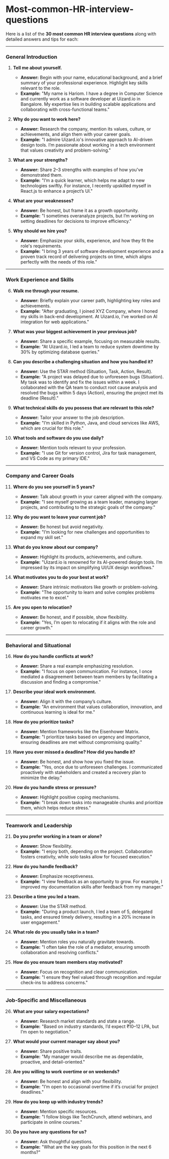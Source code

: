 # Most-common-HR-interview-questions

Here is a list of the **30 most common HR interview questions** along with detailed answers and tips for each:

---

### **General Introduction**

1. **Tell me about yourself.**
   - **Answer:** Begin with your name, educational background, and a brief summary of your professional experience. Highlight key skills relevant to the role.
   - **Example:** "My name is Hariom. I have a degree in Computer Science and currently work as a software developer at Uizard.io in Bangalore. My expertise lies in building scalable applications and collaborating with cross-functional teams."

2. **Why do you want to work here?**
   - **Answer:** Research the company, mention its values, culture, or achievements, and align them with your career goals.
   - **Example:** "I admire Uizard.io's innovative approach to AI-driven design tools. I’m passionate about working in a tech environment that values creativity and problem-solving."

3. **What are your strengths?**
   - **Answer:** Share 2–3 strengths with examples of how you've demonstrated them.
   - **Example:** "I’m a quick learner, which helps me adapt to new technologies swiftly. For instance, I recently upskilled myself in React.js to enhance a project’s UI."

4. **What are your weaknesses?**
   - **Answer:** Be honest, but frame it as a growth opportunity.
   - **Example:** "I sometimes overanalyze projects, but I’m working on setting deadlines for decisions to improve efficiency."

5. **Why should we hire you?**
   - **Answer:** Emphasize your skills, experience, and how they fit the role's requirements.
   - **Example:** "I bring 3 years of software development experience and a proven track record of delivering projects on time, which aligns perfectly with the needs of this role."

---

### **Work Experience and Skills**

6. **Walk me through your resume.**
   - **Answer:** Briefly explain your career path, highlighting key roles and achievements.
   - **Example:** "After graduating, I joined XYZ Company, where I honed my skills in back-end development. At Uizard.io, I’ve worked on AI integration for web applications."

7. **What was your biggest achievement in your previous job?**
   - **Answer:** Share a specific example, focusing on measurable results.
   - **Example:** "At Uizard.io, I led a team to reduce system downtime by 30% by optimizing database queries."

8. **Can you describe a challenging situation and how you handled it?**
   - **Answer:** Use the STAR method (Situation, Task, Action, Result).
   - **Example:** "A project was delayed due to unforeseen bugs (Situation). My task was to identify and fix the issues within a week. I collaborated with the QA team to conduct root cause analysis and resolved the bugs within 5 days (Action), ensuring the project met its deadline (Result)."

9. **What technical skills do you possess that are relevant to this role?**
   - **Answer:** Tailor your answer to the job description.
   - **Example:** "I’m skilled in Python, Java, and cloud services like AWS, which are crucial for this role."

10. **What tools and software do you use daily?**
    - **Answer:** Mention tools relevant to your profession.
    - **Example:** "I use Git for version control, Jira for task management, and VS Code as my primary IDE."

---

### **Company and Career Goals**

11. **Where do you see yourself in 5 years?**
    - **Answer:** Talk about growth in your career aligned with the company.
    - **Example:** "I see myself growing as a team leader, managing larger projects, and contributing to the strategic goals of the company."

12. **Why do you want to leave your current job?**
    - **Answer:** Be honest but avoid negativity.
    - **Example:** "I’m looking for new challenges and opportunities to expand my skill set."

13. **What do you know about our company?**
    - **Answer:** Highlight its products, achievements, and culture.
    - **Example:** "Uizard.io is renowned for its AI-powered design tools. I’m impressed by its impact on simplifying UI/UX design workflows."

14. **What motivates you to do your best at work?**
    - **Answer:** Share intrinsic motivators like growth or problem-solving.
    - **Example:** "The opportunity to learn and solve complex problems motivates me to excel."

15. **Are you open to relocation?**
    - **Answer:** Be honest, and if possible, show flexibility.
    - **Example:** "Yes, I’m open to relocating if it aligns with the role and career growth."

---

### **Behavioral and Situational**

16. **How do you handle conflicts at work?**
    - **Answer:** Share a real example emphasizing resolution.
    - **Example:** "I focus on open communication. For instance, I once mediated a disagreement between team members by facilitating a discussion and finding a compromise."

17. **Describe your ideal work environment.**
    - **Answer:** Align it with the company’s culture.
    - **Example:** "An environment that values collaboration, innovation, and continuous learning is ideal for me."

18. **How do you prioritize tasks?**
    - **Answer:** Mention frameworks like the Eisenhower Matrix.
    - **Example:** "I prioritize tasks based on urgency and importance, ensuring deadlines are met without compromising quality."

19. **Have you ever missed a deadline? How did you handle it?**
    - **Answer:** Be honest, and show how you fixed the issue.
    - **Example:** "Yes, once due to unforeseen challenges. I communicated proactively with stakeholders and created a recovery plan to minimize the delay."

20. **How do you handle stress or pressure?**
    - **Answer:** Highlight positive coping mechanisms.
    - **Example:** "I break down tasks into manageable chunks and prioritize them, which helps reduce stress."

---

### **Teamwork and Leadership**

21. **Do you prefer working in a team or alone?**
    - **Answer:** Show flexibility.
    - **Example:** "I enjoy both, depending on the project. Collaboration fosters creativity, while solo tasks allow for focused execution."

22. **How do you handle feedback?**
    - **Answer:** Emphasize receptiveness.
    - **Example:** "I view feedback as an opportunity to grow. For example, I improved my documentation skills after feedback from my manager."

23. **Describe a time you led a team.**
    - **Answer:** Use the STAR method.
    - **Example:** "During a product launch, I led a team of 5, delegated tasks, and ensured timely delivery, resulting in a 20% increase in user engagement."

24. **What role do you usually take in a team?**
    - **Answer:** Mention roles you naturally gravitate towards.
    - **Example:** "I often take the role of a mediator, ensuring smooth collaboration and resolving conflicts."

25. **How do you ensure team members stay motivated?**
    - **Answer:** Focus on recognition and clear communication.
    - **Example:** "I ensure they feel valued through recognition and regular check-ins to address concerns."

---

### **Job-Specific and Miscellaneous**

26. **What are your salary expectations?**
    - **Answer:** Research market standards and state a range.
    - **Example:** "Based on industry standards, I’d expect ₹10–12 LPA, but I’m open to negotiation."

27. **What would your current manager say about you?**
    - **Answer:** Share positive traits.
    - **Example:** "My manager would describe me as dependable, proactive, and detail-oriented."

28. **Are you willing to work overtime or on weekends?**
    - **Answer:** Be honest and align with your flexibility.
    - **Example:** "I’m open to occasional overtime if it’s crucial for project deadlines."

29. **How do you keep up with industry trends?**
    - **Answer:** Mention specific resources.
    - **Example:** "I follow blogs like TechCrunch, attend webinars, and participate in online courses."

30. **Do you have any questions for us?**
    - **Answer:** Ask thoughtful questions.
    - **Example:** "What are the key goals for this position in the next 6 months?"

